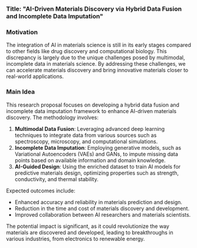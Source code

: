 ### Title: "AI-Driven Materials Discovery via Hybrid Data Fusion and Incomplete Data Imputation"

### Motivation
The integration of AI in materials science is still in its early stages compared to other fields like drug discovery and computational biology. This discrepancy is largely due to the unique challenges posed by multimodal, incomplete data in materials science. By addressing these challenges, we can accelerate materials discovery and bring innovative materials closer to real-world applications.

### Main Idea
This research proposal focuses on developing a hybrid data fusion and incomplete data imputation framework to enhance AI-driven materials discovery. The methodology involves:
1. **Multimodal Data Fusion**: Leveraging advanced deep learning techniques to integrate data from various sources such as spectroscopy, microscopy, and computational simulations.
2. **Incomplete Data Imputation**: Employing generative models, such as Variational Autoencoders (VAEs) and GANs, to impute missing data points based on available information and domain knowledge.
3. **AI-Guided Design**: Using the enriched dataset to train AI models for predictive materials design, optimizing properties such as strength, conductivity, and thermal stability.

Expected outcomes include:
- Enhanced accuracy and reliability in materials prediction and design.
- Reduction in the time and cost of materials discovery and development.
- Improved collaboration between AI researchers and materials scientists.

The potential impact is significant, as it could revolutionize the way materials are discovered and developed, leading to breakthroughs in various industries, from electronics to renewable energy.